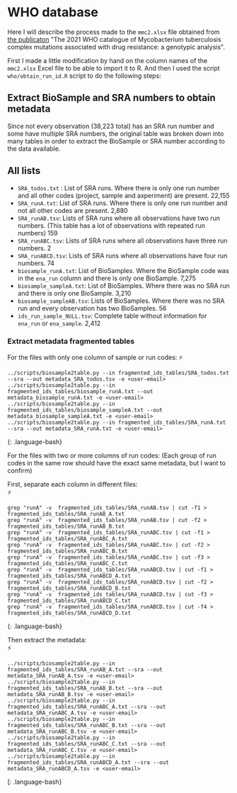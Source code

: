 # WHO database

Here I will describe the process made to the `mmc2.xlsx` file obtained from [the publicaton](https://www.thelancet.com/journals/lanmic/article/PIIS2666-5247(21)00301-3/fulltext#supplementaryMaterial)
"The 2021 WHO catalogue of Mycobacterium tuberculosis complex mutations associated with drug resistance: a genotypic analysis".

First I made a little modification by hand on the column names of the `mmc2.xlsx` Excel file to be able to import it to R.
And then I used the script `who/obtain_run_id.R` script to do the following steps:

## Extract BioSample and SRA numbers to obtain metadata

Since not every observation (38,223 total) has an SRA run number and some have multiple SRA numbers, 
the original table was broken down into many tables in order to extract the BioSample or SRA number according to the data available.

## All lists

- `SRA_todos.txt` : List of SRA runs. Where there is only one run number and all other codes (project, sample and axperiment) are present. 22,155 
- `SRA_runA.txt`: List of SRA runs. Where there is only one run number and not all other codes are present. 2,880
- `SRA_runAB.tsv`: Lists of SRA runs where all observations have two run numbers. (This table has a lot of observations with repeated run numbers) 159
- `SRA_runABC.tsv`: Lists of SRA runs where all observations have three run numbers. 2
- `SRA_runABCD.tsv`: Lists of SRA runs where all observations have four run numbers. 74
- `biosample_runA.txt`: List of BioSamples. Where the BioSample code was in the `ena_run` column and there is only one BioSample. 7,275
- `biosample_sampleA.txt`: List of BioSamples. Where there was no SRA run and there is only one BioSample. 3,210
- `biosample_sampleAB.tsv`: Lists of BioSamples. Where there was no SRA run and every observation has two BioSamples. 56
- `ids_run_sample_NULL.tsv`: Complete table without information for `ena_run` or `ena_sample`. 2,412
 
### Extract metadata fragmented tables

For the files with only one column of sample or run codes:
⚡
~~~
../scripts/biosample2table.py --in fragmented_ids_tables/SRA_todos.txt --sra --out metadata_SRA_todos.tsv -e <user-email>
../scripts/biosample2table.py --in fragmented_ids_tables/biosample_runA.txt --out metadata_biosample_runA.txt -e <user-email>
../scripts/biosample2table.py --in fragmented_ids_tables/biosample_sampleA.txt --out metadata_biosample_sampleA.txt -e <user-email>
../scripts/biosample2table.py --in fragmented_ids_tables/SRA_runA.txt --sra --out metadata_SRA_runA.txt -e <user-email>

~~~
{: .language-bash}

For the files with two or more columns of run codes: 
(Each group of run codes in the same row should have the exact same metadata, but I want to confirm)

First, separate each column in different files:  
:zap:
~~~
grep "runA" -v  fragmented_ids_tables/SRA_runAB.tsv | cut -f1 > fragmented_ids_tables/SRA_runAB_A.txt
grep "runA" -v  fragmented_ids_tables/SRA_runAB.tsv | cut -f2 > fragmented_ids_tables/SRA_runAB_B.txt
grep "runA" -v  fragmented_ids_tables/SRA_runABC.tsv | cut -f1 > fragmented_ids_tables/SRA_runABC_A.txt
grep "runA" -v  fragmented_ids_tables/SRA_runABC.tsv | cut -f2 > fragmented_ids_tables/SRA_runABC_B.txt
grep "runA" -v  fragmented_ids_tables/SRA_runABC.tsv | cut -f3 > fragmented_ids_tables/SRA_runABC_C.txt
grep "runA" -v  fragmented_ids_tables/SRA_runABCD.tsv | cut -f1 > fragmented_ids_tables/SRA_runABCD_A.txt
grep "runA" -v  fragmented_ids_tables/SRA_runABCD.tsv | cut -f2 > fragmented_ids_tables/SRA_runABCD_B.txt
grep "runA" -v  fragmented_ids_tables/SRA_runABCD.tsv | cut -f3 > fragmented_ids_tables/SRA_runABCD_C.txt
grep "runA" -v  fragmented_ids_tables/SRA_runABCD.tsv | cut -f4 > fragmented_ids_tables/SRA_runABCD_D.txt

~~~
{: .language-bash}

Then extract the metadata:  
:zap:
~~~
../scripts/biosample2table.py --in fragmented_ids_tables/SRA_runAB_A.txt --sra --out metadata_SRA_runAB_A.tsv -e <user-email>
../scripts/biosample2table.py --in fragmented_ids_tables/SRA_runAB_B.txt --sra --out metadata_SRA_runAB_B.tsv -e <user-email>
../scripts/biosample2table.py --in fragmented_ids_tables/SRA_runABC_A.txt --sra --out metadata_SRA_runABC_A.tsv -e <user-email>
../scripts/biosample2table.py --in fragmented_ids_tables/SRA_runABC_B.txt --sra --out metadata_SRA_runABC_B.tsv -e <user-email>
../scripts/biosample2table.py --in fragmented_ids_tables/SRA_runABC_C.txt --sra --out metadata_SRA_runABC_C.tsv -e <user-email>
../scripts/biosample2table.py --in fragmented_ids_tables/SRA_runABCD_A.txt --sra --out metadata_SRA_runABCD_A.tsv -e <user-email>

~~~
[: .language-bash}




